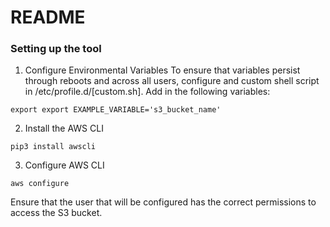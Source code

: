 # README

### Setting up the tool

1. Configure Environmental Variables
   To ensure that variables persist through reboots and across all users, configure and custom shell script in
   /etc/profile.d/[custom.sh].
   Add in the following variables:

```shell
export export EXAMPLE_VARIABLE='s3_bucket_name'
```

2. Install the AWS CLI

```shell
pip3 install awscli
```

3. Configure AWS CLI

```shell
aws configure
```

Ensure that the user that will be configured has the correct permissions to access the S3 bucket.






